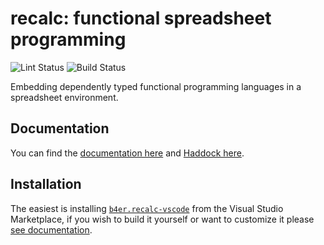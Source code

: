 # recalc: functional spreadsheet programming

![Lint Status](https://github.com/b4er/recalc/actions/workflows/nix-check.yaml/badge.svg?branch=main)
![Build Status](https://github.com/b4er/recalc/actions/workflows/nix-build.yaml/badge.svg?branch=main)

Embedding dependently typed functional programming languages in a spreadsheet environment.

## Documentation

You can find the [documentation here][recalc-docs] and [Haddock here][recalc-haddock].

## Installation

The easiest is installing [`b4er.recalc-vscode`][recalc-vscode] from the Visual Studio Marketplace,
if you wish to build it yourself or want to customize it please [see documentation][recalc-install].

<!-- Links -->

  [recalc-docs]: https://b4er.github.io/recalc
  [recalc-vscode]: https://marketplace.visualstudio.com/items/b4er.recalc-vscode
  [recalc-install]: https://b4er.github.io/recalc/install
  [recalc-haddock]: https://b4er.github.io/recalc/haddock
